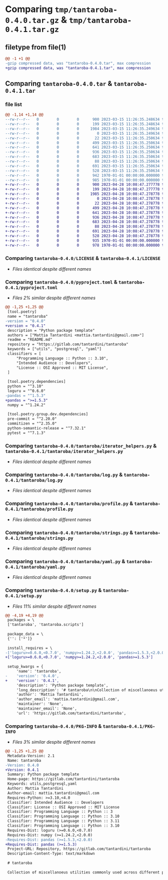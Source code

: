 # Comparing `tmp/tantaroba-0.4.0.tar.gz` & `tmp/tantaroba-0.4.1.tar.gz`

## filetype from file(1)

```diff
@@ -1 +1 @@
-gzip compressed data, was "tantaroba-0.4.0.tar", max compression
+gzip compressed data, was "tantaroba-0.4.1.tar", max compression
```

## Comparing `tantaroba-0.4.0.tar` & `tantaroba-0.4.1.tar`

### file list

```diff
@@ -1,14 +1,14 @@
--rw-r--r--   0        0        0      900 2023-03-15 11:26:35.248634 tantaroba-0.4.0/LICENSE
--rw-r--r--   0        0        0      199 2023-03-15 11:26:35.248634 tantaroba-0.4.0/README.md
--rw-r--r--   0        0        0     1984 2023-03-15 11:26:35.249634 tantaroba-0.4.0/pyproject.toml
--rw-r--r--   0        0        0        0 2023-03-15 11:26:35.249634 tantaroba-0.4.0/tantaroba/__init__.py
--rw-r--r--   0        0        0       22 2023-03-15 11:26:35.250634 tantaroba-0.4.0/tantaroba/__version__.py
--rw-r--r--   0        0        0      499 2023-03-15 11:26:35.250634 tantaroba-0.4.0/tantaroba/dynamic_import.py
--rw-r--r--   0        0        0      641 2023-03-15 11:26:35.250634 tantaroba-0.4.0/tantaroba/iterator_helpers.py
--rw-r--r--   0        0        0      936 2023-03-15 11:26:35.250634 tantaroba-0.4.0/tantaroba/log.py
--rw-r--r--   0        0        0      683 2023-03-15 11:26:35.250634 tantaroba-0.4.0/tantaroba/profile.py
--rw-r--r--   0        0        0       88 2023-03-15 11:26:35.250634 tantaroba-0.4.0/tantaroba/scripts/script.py
--rw-r--r--   0        0        0      691 2023-03-15 11:26:35.250634 tantaroba-0.4.0/tantaroba/strings.py
--rw-r--r--   0        0        0      528 2023-03-15 11:26:35.250634 tantaroba-0.4.0/tantaroba/yaml.py
--rw-r--r--   0        0        0      942 1970-01-01 00:00:00.000000 tantaroba-0.4.0/setup.py
--rw-r--r--   0        0        0      985 1970-01-01 00:00:00.000000 tantaroba-0.4.0/PKG-INFO
+-rw-r--r--   0        0        0      900 2023-04-28 10:08:47.277778 tantaroba-0.4.1/LICENSE
+-rw-r--r--   0        0        0      199 2023-04-28 10:08:47.277778 tantaroba-0.4.1/README.md
+-rw-r--r--   0        0        0     1985 2023-04-28 10:08:47.278778 tantaroba-0.4.1/pyproject.toml
+-rw-r--r--   0        0        0        0 2023-04-28 10:08:47.278778 tantaroba-0.4.1/tantaroba/__init__.py
+-rw-r--r--   0        0        0       22 2023-04-28 10:08:47.278778 tantaroba-0.4.1/tantaroba/__version__.py
+-rw-r--r--   0        0        0      499 2023-04-28 10:08:47.278778 tantaroba-0.4.1/tantaroba/dynamic_import.py
+-rw-r--r--   0        0        0      641 2023-04-28 10:08:47.278778 tantaroba-0.4.1/tantaroba/iterator_helpers.py
+-rw-r--r--   0        0        0      936 2023-04-28 10:08:47.278778 tantaroba-0.4.1/tantaroba/log.py
+-rw-r--r--   0        0        0      683 2023-04-28 10:08:47.278778 tantaroba-0.4.1/tantaroba/profile.py
+-rw-r--r--   0        0        0       88 2023-04-28 10:08:47.278778 tantaroba-0.4.1/tantaroba/scripts/script.py
+-rw-r--r--   0        0        0      691 2023-04-28 10:08:47.278778 tantaroba-0.4.1/tantaroba/strings.py
+-rw-r--r--   0        0        0      528 2023-04-28 10:08:47.278778 tantaroba-0.4.1/tantaroba/yaml.py
+-rw-r--r--   0        0        0      935 1970-01-01 00:00:00.000000 tantaroba-0.4.1/setup.py
+-rw-r--r--   0        0        0      978 1970-01-01 00:00:00.000000 tantaroba-0.4.1/PKG-INFO
```

### Comparing `tantaroba-0.4.0/LICENSE` & `tantaroba-0.4.1/LICENSE`

 * *Files identical despite different names*

### Comparing `tantaroba-0.4.0/pyproject.toml` & `tantaroba-0.4.1/pyproject.toml`

 * *Files 2% similar despite different names*

```diff
@@ -1,25 +1,25 @@
 [tool.poetry]
 name = "tantaroba"
-version = "0.4.0"
+version = "0.4.1"
 description = "Python package template"
 authors = ["Mattia Tantardini <mattia.tantardini@gmail.com>"]
 readme = "README.md"
 repository = "https://gitlab.com/tantardini/tantaroba"
 keywords = ["utils", "postgresql", "yaml"]
 classifiers = [
     "Programming Language :: Python :: 3.10",
     "Intended Audience :: Developers",
     "License :: OSI Approved :: MIT License",
 ]
 
 [tool.poetry.dependencies]
 python = "^3.10"
 loguru = "^0.6.0"
-pandas = "^1.5.3"
+pandas = ">=1.5.3"
 numpy = "^1.24.2"
 
 [tool.poetry.group.dev.dependencies]
 pre-commit = "^2.20.0"
 commitizen = "^2.35.0"
 python-semantic-release = "^7.32.1"
 pytest = "^7.1.3"
```

### Comparing `tantaroba-0.4.0/tantaroba/iterator_helpers.py` & `tantaroba-0.4.1/tantaroba/iterator_helpers.py`

 * *Files identical despite different names*

### Comparing `tantaroba-0.4.0/tantaroba/log.py` & `tantaroba-0.4.1/tantaroba/log.py`

 * *Files identical despite different names*

### Comparing `tantaroba-0.4.0/tantaroba/profile.py` & `tantaroba-0.4.1/tantaroba/profile.py`

 * *Files identical despite different names*

### Comparing `tantaroba-0.4.0/tantaroba/strings.py` & `tantaroba-0.4.1/tantaroba/strings.py`

 * *Files identical despite different names*

### Comparing `tantaroba-0.4.0/tantaroba/yaml.py` & `tantaroba-0.4.1/tantaroba/yaml.py`

 * *Files identical despite different names*

### Comparing `tantaroba-0.4.0/setup.py` & `tantaroba-0.4.1/setup.py`

 * *Files 11% similar despite different names*

```diff
@@ -4,19 +4,19 @@
 packages = \
 ['tantaroba', 'tantaroba.scripts']
 
 package_data = \
 {'': ['*']}
 
 install_requires = \
-['loguru>=0.6.0,<0.7.0', 'numpy>=1.24.2,<2.0.0', 'pandas>=1.5.3,<2.0.0']
+['loguru>=0.6.0,<0.7.0', 'numpy>=1.24.2,<2.0.0', 'pandas>=1.5.3']
 
 setup_kwargs = {
     'name': 'tantaroba',
-    'version': '0.4.0',
+    'version': '0.4.1',
     'description': 'Python package template',
     'long_description': '# tantaroba\n\nCollection of miscellanoeus utilities commonly used across different projects.\n\n## Installation\n```\npip install tantaroba\n```\n\n## Usage\nDescribe how to launch and use tantaroba project.\n',
     'author': 'Mattia Tantardini',
     'author_email': 'mattia.tantardini@gmail.com',
     'maintainer': 'None',
     'maintainer_email': 'None',
     'url': 'https://gitlab.com/tantardini/tantaroba',
```

### Comparing `tantaroba-0.4.0/PKG-INFO` & `tantaroba-0.4.1/PKG-INFO`

 * *Files 3% similar despite different names*

```diff
@@ -1,25 +1,25 @@
 Metadata-Version: 2.1
 Name: tantaroba
-Version: 0.4.0
+Version: 0.4.1
 Summary: Python package template
 Home-page: https://gitlab.com/tantardini/tantaroba
 Keywords: utils,postgresql,yaml
 Author: Mattia Tantardini
 Author-email: mattia.tantardini@gmail.com
 Requires-Python: >=3.10,<4.0
 Classifier: Intended Audience :: Developers
 Classifier: License :: OSI Approved :: MIT License
 Classifier: Programming Language :: Python :: 3
 Classifier: Programming Language :: Python :: 3.10
 Classifier: Programming Language :: Python :: 3.11
 Classifier: Programming Language :: Python :: 3.10
 Requires-Dist: loguru (>=0.6.0,<0.7.0)
 Requires-Dist: numpy (>=1.24.2,<2.0.0)
-Requires-Dist: pandas (>=1.5.3,<2.0.0)
+Requires-Dist: pandas (>=1.5.3)
 Project-URL: Repository, https://gitlab.com/tantardini/tantaroba
 Description-Content-Type: text/markdown
 
 # tantaroba
 
 Collection of miscellanoeus utilities commonly used across different projects.
```

